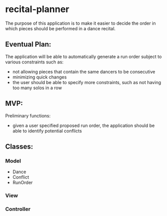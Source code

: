 # recital-planner
The purpose of this application is to make it easier to decide the order in which pieces should be performed in a dance recital.

## Eventual Plan:
The application will be able to automatically generate a run order subject to various constraints such as:
* not allowing pieces that contain the same dancers to be consecutive
* minimizing quick changes
* the user should be able to specify more constraints, such as not having too many solos in a row

## MVP:
Preliminary functions:
* given a user specified proposed run order, the application should be able to identify potential conflicts


## Classes:

### Model
* Dance
* Conflict
* RunOrder

### View

### Controller